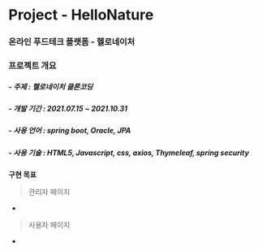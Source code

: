 # Project - HelloNature
### 온라인 푸드테크 플랫폼 - 헬로네이처

### 프로젝트 개요
##### -  주제  :  헬로네이처 클론코딩 
##### -  개발 기간  :  2021.07.15 ~ 2021.10.31
##### -  사용 언어  :  spring boot, Oracle, JPA
##### -  사용 기술  :  HTML5, Javascript, css, axios, Thymeleaf, spring security

**구현 목표**
> 관리자 페이지
+ 

> 사용자 페이지
+ 


